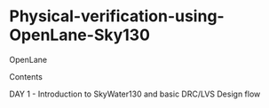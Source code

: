 # Physical-verification-using-OpenLane-Sky130
OpenLane

Contents

DAY 1 - Introduction to SkyWater130 and basic DRC/LVS Design flow
 
